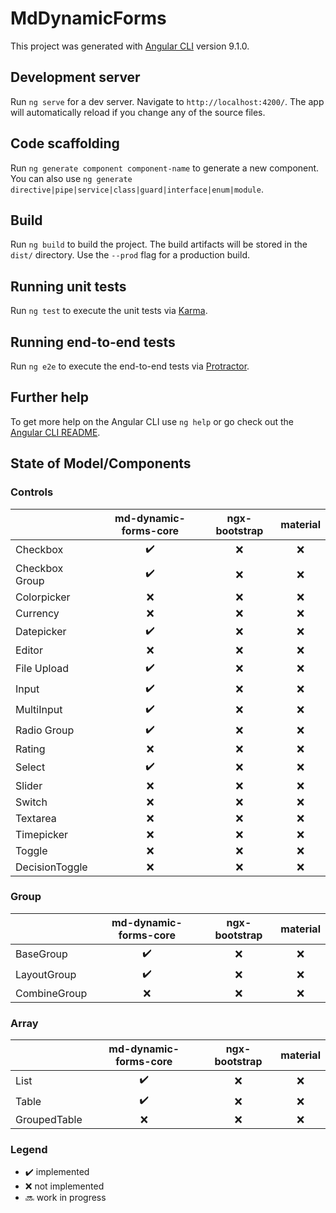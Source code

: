 # MdDynamicForms

This project was generated with [Angular CLI](https://github.com/angular/angular-cli) version 9.1.0.

## Development server

Run `ng serve` for a dev server. Navigate to `http://localhost:4200/`. The app will automatically reload if you change any of the source files.

## Code scaffolding

Run `ng generate component component-name` to generate a new component. You can also use `ng generate directive|pipe|service|class|guard|interface|enum|module`.

## Build

Run `ng build` to build the project. The build artifacts will be stored in the `dist/` directory. Use the `--prod` flag for a production build.

## Running unit tests

Run `ng test` to execute the unit tests via [Karma](https://karma-runner.github.io).

## Running end-to-end tests

Run `ng e2e` to execute the end-to-end tests via [Protractor](http://www.protractortest.org/).

## Further help

To get more help on the Angular CLI use `ng help` or go check out the [Angular CLI README](https://github.com/angular/angular-cli/blob/master/README.md).

## State of Model/Components

### Controls
|                	|md-dynamic-forms-core|ngx-bootstrap|material|
|----------------	|:-------------------: |:----------------:	|:-------------:	|
| Checkbox       	|:heavy_check_mark:|:x:|:x:|
| Checkbox Group 	|:heavy_check_mark:|:x:|:x:|
| Colorpicker    	|:x:|:x:|:x:|
| Currency      	|:x:|:x:|:x:|
| Datepicker     	|:heavy_check_mark:|:x:|:x:|
| Editor         	|:x:|:x:|:x:|
| File Upload    	|:heavy_check_mark:|:x:|:x:|
| Input          	|:heavy_check_mark:|:x:|:x:|
| MultiInput     	|:heavy_check_mark:|:x:|:x:|
| Radio Group    	|:heavy_check_mark:|:x:|:x:|
| Rating         	|:x:|:x:|:x:|
| Select         	|:heavy_check_mark:|:x:|:x:|
| Slider         	|:x:|:x:|:x:|
| Switch         	|:x:|:x:|:x:|
| Textarea       	|:x:|:x:|:x:|
| Timepicker     	|:x:|:x:|:x:|
| Toggle        	|:x:|:x:|:x:|
| DecisionToggle 	|:x:|:x:|:x:|

### Group
|                	|md-dynamic-forms-core|ngx-bootstrap|material|
|----------------	|:--------:	|:----------------:	|:-------------:	|
| BaseGroup      	|:heavy_check_mark:|:x:|:x:|
| LayoutGroup   	|:heavy_check_mark:|:x:|:x:|
| CombineGroup   	|:x:|:x:|:x:|

### Array
|                	|md-dynamic-forms-core|ngx-bootstrap|material|
|----------------	|:--:|:--:|:--:|
| List          	|:heavy_check_mark:|:x:|:x:|
| Table         	|:heavy_check_mark:|:x:|:x:|
| GroupedTable   	|:x:|:x:|:x:|

### Legend
* :heavy_check_mark: implemented
* :x: not implemented
* :soon: work in progress
